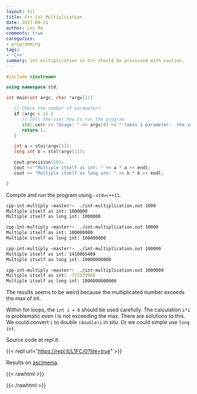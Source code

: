 ```yaml
---
layout: til
title: C++ int Multiplication
date: 2017-09-21
author: Lei Ma
comments: true
categories:
- programming
tags:
- 'C++'
summary: int multiplication in C++ should be processed with caution.
---
```


```cpp
#include <iostream>

using namespace std;

int main(int argc, char *argv[]){

   // Check the number of parameters
   if (argc < 1) {
      // Tell the user how to run the program
      std::cerr << "Usage: " << argv[0] << " takes 1 parameter:  the value of int to be multiplied " << std::endl;
      return 1;
   }

   int a = stoi(argv[1]);
   long int b = stol(argv[1]);

   cout.precision(10);
   cout << "Multiple itself as int: " << a * a << endl;
   cout << "Multiple itself as long int: " << b * b << endl;

}
```

Compile and run the program using `-std=c++11`.

```bash
cpp-int-multiply ‹master*›  ./int-multiplication.out 1000
Multiple itself as int: 1000000
Multiple itself as long int: 1000000

cpp-int-multiply ‹master*›  ./int-multiplication.out 10000
Multiple itself as int: 100000000
Multiple itself as long int: 100000000

cpp-int-multiply ‹master*›  ./int-multiplication.out 100000
Multiple itself as int: 1410065408
Multiple itself as long int: 10000000000

cpp-int-multiply ‹master*›  ./int-multiplication.out 1000000
Multiple itself as int: -727379968
Multiple itself as long int: 1000000000000
```


The results seems to be weird because the multiplicated number exceeds the max of int.


Within for loops, the `int i = 0` should be used carefully. The calculation `i*i` is problematic even i is not exceeding the max. There are solutions to this. We could convert `i` to double `(double)i` in situ. Or we could simple use `long int`.

Source code at repl.it.

{{< repl url="https://repl.it/L1FC/0?lite=true" >}}

Results on [asciinema](https://asciinema.org/a/138882).

{{< rawhtml >}}
<div style="width:100%;text-align:center;">
<script type="text/javascript" src="https://asciinema.org/a/138882.js" id="asciicast-138882" async></script>
</div>
{{< /rawhtml >}}